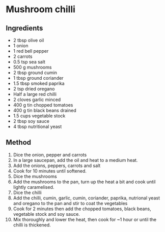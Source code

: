 # Mushroom chilli

## Ingredients

* 2 tbsp olive oil
* 1 onion 
* 1 red bell pepper
* 2 carrots 
* 0.5 tsp sea salt
* 500 g mushrooms
* 2 tbsp ground cumin
* 1 tbsp ground coriander
* 1.5 tbsp smoked paprika
* 2 tsp dried oregano
* Half a large red chilli
* 2 cloves garlic minced
* 400 g tin chopped tomatoes 
* 400 g tin black beans drained
* 1.5 cups vegetable stock
* 2 tbsp soy sauce
* 4 tbsp nutritional yeast

## Method

1. Dice the onion, pepper and carrots 
2. In a large saucepan, add the oil and heat to a medium heat.
3. Add the onions, peppers, carrots and salt
4. Cook for 10 minutes until softened.
5. Dice the mushrooms
6. Add the mushrooms to the pan, turn up the heat a bit and cook until lightly caramelised.
7. Dice the chilli 
8. Add the chilli, cumin, garlic, cumin, coriander, paprika, nutrional yeast and oregano to the pan and stir to coat the vegetables
9. Cook for 2 minutes then add the chopped tomatoes, black beans, vegetable stock and soy sauce.
10. Mix thoroughly and lower the heat, then cook for ~1 hour or until the chilli is thickened.
